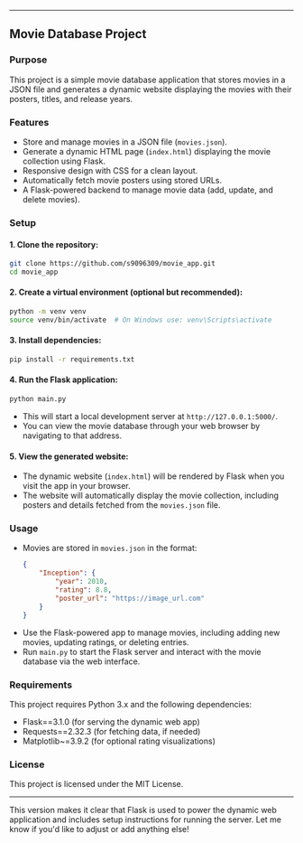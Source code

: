 
---

## Movie Database Project

### Purpose
This project is a simple movie database application that stores movies in a JSON file and generates a dynamic website displaying the movies with their posters, titles, and release years.

### Features
- Store and manage movies in a JSON file (`movies.json`).
- Generate a dynamic HTML page (`index.html`) displaying the movie collection using Flask.
- Responsive design with CSS for a clean layout.
- Automatically fetch movie posters using stored URLs.
- A Flask-powered backend to manage movie data (add, update, and delete movies).

### Setup

#### 1. Clone the repository:
```bash
git clone https://github.com/s9096309/movie_app.git
cd movie_app
```

#### 2. Create a virtual environment (optional but recommended):
```bash
python -m venv venv
source venv/bin/activate  # On Windows use: venv\Scripts\activate
```

#### 3. Install dependencies:
```bash
pip install -r requirements.txt
```

#### 4. Run the Flask application:
```bash
python main.py
```

- This will start a local development server at `http://127.0.0.1:5000/`.
- You can view the movie database through your web browser by navigating to that address.

#### 5. View the generated website:
- The dynamic website (`index.html`) will be rendered by Flask when you visit the app in your browser.
- The website will automatically display the movie collection, including posters and details fetched from the `movies.json` file.

### Usage
- Movies are stored in `movies.json` in the format:
  ```json
  {
      "Inception": {
          "year": 2010,
          "rating": 8.8,
          "poster_url": "https://image_url.com"
      }
  }
  ```
- Use the Flask-powered app to manage movies, including adding new movies, updating ratings, or deleting entries.
- Run `main.py` to start the Flask server and interact with the movie database via the web interface.

### Requirements
This project requires Python 3.x and the following dependencies:
- Flask==3.1.0 (for serving the dynamic web app)
- Requests==2.32.3 (for fetching data, if needed)
- Matplotlib~=3.9.2 (for optional rating visualizations)

### License
This project is licensed under the MIT License.

---

This version makes it clear that Flask is used to power the dynamic web application and includes setup instructions for running the server. Let me know if you'd like to adjust or add anything else!
